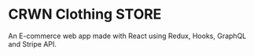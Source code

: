 # CRWN Clothing STORE

An E-commerce web app made with React using Redux, Hooks, GraphQL and Stripe API.